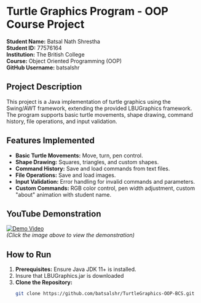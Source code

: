 # Turtle Graphics Program - OOP Course Project

**Student Name:** Batsal Nath Shrestha  
**Student ID:** 77576164  
**Institution:** The British College  
**Course:** Object Oriented Programming (OOP)  
**GitHub Username:** batsalshr  

## Project Description
This project is a Java implementation of turtle graphics using the Swing/AWT framework, extending the provided LBUGraphics framework. The program supports basic turtle movements, shape drawing, command history, file operations, and input validation.

## Features Implemented
- **Basic Turtle Movements:** Move, turn, pen control.
- **Shape Drawing:** Squares, triangles, and custom shapes.
- **Command History:** Save and load commands from text files.
- **File Operations:** Save and load images.
- **Input Validation:** Error handling for invalid commands and parameters.
- **Custom Commands:** RGB color control, pen width adjustment, custom "about" animation with student name.

## YouTube Demonstration
[![Demo Video](https://img.youtube.com/vi/YOUR_VIDEO_ID/0.jpg)](https://youtu.be/YOUR_VIDEO_ID)  
*(Click the image above to view the demonstration)*

## How to Run
1. **Prerequisites:** Ensure Java JDK 11+ is installed.
2. Insure that LBUGraphics.jar is downloaded
3. **Clone the Repository:**
   ```bash
   git clone https://github.com/batsalshr/TurtleGraphics-OOP-BCS.git
